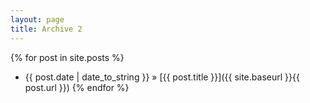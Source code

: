 ```yaml
---
layout: page
title: Archive 2
---
```



{% for post in site.posts %}
* {{ post.date | date_to_string }} &raquo; [{{ post.title }}]({{ site.baseurl }}{{ post.url }})
{% endfor %}

